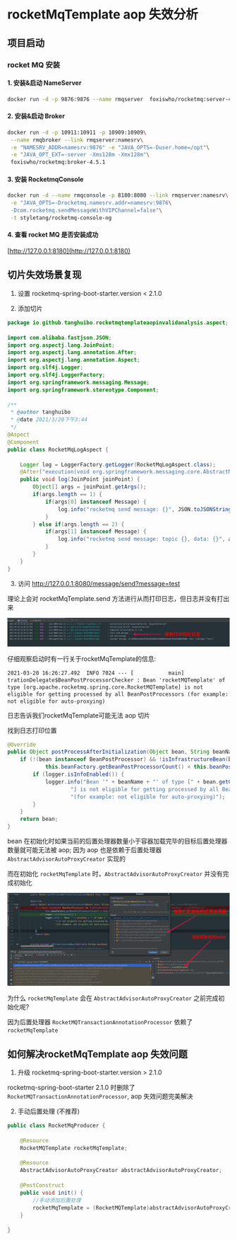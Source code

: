 # rocketMqTemplate aop 失效分析

## 项目启动

### rocket MQ 安装

#### 1.  安装&启动 NameServer

```bash
docker run -d -p 9876:9876 --name rmqserver  foxiswho/rocketmq:server-4.5.1
```

#### 2. 安装&启动 Broker

```bash
docker run -d -p 10911:10911 -p 10909:10909\
 --name rmqbroker --link rmqserver:namesrv\
 -e "NAMESRV_ADDR=namesrv:9876" -e "JAVA_OPTS=-Duser.home=/opt"\
 -e "JAVA_OPT_EXT=-server -Xms128m -Xmx128m"\
 foxiswho/rocketmq:broker-4.5.1
```

#### 3. 安装 RocketmqConsole

```bash
docker run -d --name rmqconsole -p 8180:8080 --link rmqserver:namesrv\
 -e "JAVA_OPTS=-Drocketmq.namesrv.addr=namesrv:9876\
 -Dcom.rocketmq.sendMessageWithVIPChannel=false"\
 -t styletang/rocketmq-console-ng
```

#### 4. 查看 rocket MQ 是否安装成功

[http://127.0.0.1:8180](http://127.0.0.1:8180)

## 切片失效场景复现

1. 设置 rocketmq-spring-boot-starter.version < 2.1.0

2. 添加切片
```java
package io.github.tanghuibo.rocketmqtemplateaopinvalidanalysis.aspect;

import com.alibaba.fastjson.JSON;
import org.aspectj.lang.JoinPoint;
import org.aspectj.lang.annotation.After;
import org.aspectj.lang.annotation.Aspect;
import org.slf4j.Logger;
import org.slf4j.LoggerFactory;
import org.springframework.messaging.Message;
import org.springframework.stereotype.Component;

/**
 * @author tanghuibo
 * @date 2021/3/20下午3:44
 */
@Aspect
@Component
public class RocketMqLogAspect {

    Logger log = LoggerFactory.getLogger(RocketMqLogAspect.class);
    @After("execution(void org.springframework.messaging.core.AbstractMessageSendingTemplate.send(..))")
    public void log(JoinPoint joinPoint) {
        Object[] args = joinPoint.getArgs();
        if(args.length == 1) {
            if(args[0] instanceof Message) {
                log.info("rocketmq send message: {}", JSON.toJSONString(((Message)args[0]).getPayload()));
            }
        } else if(args.length == 2) {
            if(args[1] instanceof Message) {
                log.info("rocketmq send message: topic {}, data: {}", args[0], JSON.toJSONString(((Message)args[1]).getPayload()));
            }
        }
    }
}
```

3. 访问 http://127.0.0.1:8080/message/send?message=test

理论上会对 rocketMqTemplate.send 方法进行从而打印日志，但日志并没有打出来

![图1](./screenshot/01.jpg)

仔细观察启动时有一行关于rocketMqTemplate的信息:

```log
2021-03-20 16:26:27.492  INFO 7024 --- [           main] trationDelegate$BeanPostProcessorChecker : Bean 'rocketMQTemplate' of type [org.apache.rocketmq.spring.core.RocketMQTemplate] is not eligible for getting processed by all BeanPostProcessors (for example: not eligible for auto-proxying)
```

日志告诉我们rocketMqTemplate可能无法 aop 切片

找到日志打印位置

```java
@Override
public Object postProcessAfterInitialization(Object bean, String beanName) {
    if (!(bean instanceof BeanPostProcessor) && !isInfrastructureBean(beanName) &&
            this.beanFactory.getBeanPostProcessorCount() < this.beanPostProcessorTargetCount) {
        if (logger.isInfoEnabled()) {
            logger.info("Bean '" + beanName + "' of type [" + bean.getClass().getName() +
                    "] is not eligible for getting processed by all BeanPostProcessors " +
                    "(for example: not eligible for auto-proxying)");
        }
    }
    return bean;
}
```

bean 在初始化时如果当前的后置处理器数量小于容器加载完毕的目标后置处理器数量就可能无法被 aop; 因为 aop 也是依赖于后置处理器 `AbstractAdvisorAutoProxyCreator` 实现的

而在初始化 `rocketMqTemplate` 时，`AbstractAdvisorAutoProxyCreator` 并没有完成初始化

![图2](./screenshot/02.jpg)

为什么 `rocketMqTemplate` 会在 `AbstractAdvisorAutoProxyCreator` 之前完成初始化呢?

因为后置处理器 `RocketMQTransactionAnnotationProcessor` 依赖了 `rocketMqTemplate`

## 如何解决rocketMqTemplate aop 失效问题

1. 升级 rocketmq-spring-boot-starter.version > 2.1.0

rocketmq-spring-boot-starter 2.1.0 时删除了 `RocketMQTransactionAnnotationProcessor`, aop 失效问题完美解决

2. 手动后置处理 (不推荐)


```java
public class RocketMqProducer {
    
    @Resource
    RocketMQTemplate rocketMqTemplate;

    @Resource
    AbstractAdvisorAutoProxyCreator abstractAdvisorAutoProxyCreator;

    @PostConstruct
    public void init() {
        //手动添加后置处理
        rocketMqTemplate = (RocketMQTemplate)abstractAdvisorAutoProxyCreator.postProcessAfterInitialization(rocketMqTemplate, "rocketMqTemplate");
    }

}

```








